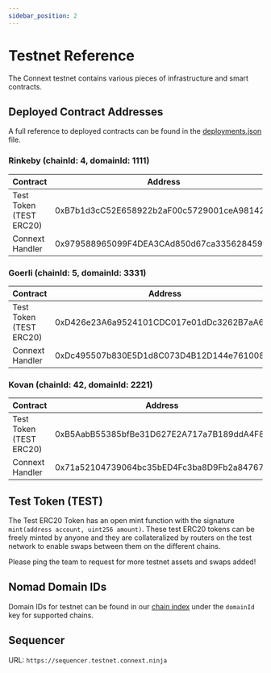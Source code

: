 ```yaml
---
sidebar_position: 2 
---
```


# Testnet Reference

The Connext testnet contains various pieces of infrastructure and smart contracts.

## Deployed Contract Addresses

A full reference to deployed contracts can be found in the [deployments.json](https://github.com/connext/nxtp/blob/main/packages/deployments/contracts/deployments.json) file.

### Rinkeby (chainId: 4, domainId: 1111)

| Contract | Address |
| --- | --- |
| Test Token (TEST ERC20) | 0xB7b1d3cC52E658922b2aF00c5729001ceA98142C |
| Connext Handler | 0x979588965099F4DEA3CAd850d67ca3356284591e |

### Goerli (chainId: 5, domainId: 3331)

| Contract | Address |
| --- | --- |
| Test Token (TEST ERC20) | 0xD426e23A6a9524101CDC017e01dDc3262B7aA65D |
| Connext Handler | 0xDc495507b830E5D1d8C073D4B12D144e76100816 |

### Kovan (chainId: 42, domainId: 2221)

| Contract | Address |
| --- | --- |
| Test Token (TEST ERC20) | 0xB5AabB55385bfBe31D627E2A717a7B189ddA4F8F |
| Connext Handler | 0x71a52104739064bc35bED4Fc3ba8D9Fb2a84767f |

## Test Token (TEST)

The Test ERC20 Token has an open mint function with the signature `mint(address account, uint256 amount)`. These test ERC20 tokens can be freely minted by anyone and they are collateralized by routers on the test network to enable swaps between them on the different chains.

Please ping the team to request for more testnet assets and swaps added!

## Nomad Domain IDs

Domain IDs for testnet can be found in our [chain index](https://github.com/connext/chaindata/blob/main/crossChain.json#) under the `domainId` key for supported chains.

## Sequencer

URL: `https://sequencer.testnet.connext.ninja`
